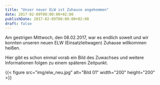```yaml
---
title: "Unser neuer ELW ist Zuhause angekommen"
date: 2017-02-09T00:00:00+02:00
publishDate: 2017-02-09T00:00:00+02:00
draft: false
---
```


Am gestrigen Mittwoch, den 08.02.2017, war es endlich soweit und wir konnten unseren neuen ELW (Einsatzleitwagen) Zuhause willkommen heißen.

<!--more-->

Hier gibt es schon einmal vorab ein Bild des Zuwachses und weitere Informationen folgen zu einem späteren Zeitpunkt.


{{< figure src="img/elw_neu.jpg" alt="Bild 01" width="200" height="200" >}}
